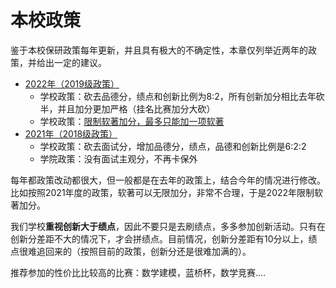 # 本校政策

鉴于本校保研政策每年更新，并且具有极大的不确定性，本章仅列举近两年的政策，并给出一定的建议。

- [2022年（2019级政策）](https://github.com/metaphysicser/GDUT-Computer-Survival-Manual/blob/main/%E8%B5%84%E6%96%99/%E7%B3%BB%E7%BB%9F%E5%A1%AB%E6%8A%A5/%E8%AE%A1%E7%AE%97%E6%9C%BA%E5%AD%A6%E9%99%A22023%E5%B9%B4%E6%8E%A8%E5%85%8D%E7%A0%94%E7%A9%B6%E7%94%9F%E9%80%9A%E7%9F%A5%E5%8F%8A%E6%96%87%E4%BB%B6.zip)
  - 学校政策：砍去品德分，绩点和创新比例为8:2，所有创新加分相比去年砍半，并且加分更加严格（挂名比赛加分大砍）
  - 学校政策：[限制软著加分，最多只能加一项软著](https://computer.gdut.edu.cn/info/1047/3024.htm)
- [2021年（2018级政策）](https://news.gdut.edu.cn/viewarticle.aspx?articleid=159351)
  - 学校政策：砍去面试分，增加品德分，绩点，品德和创新比例是6:2:2
  - 学院政策：没有面试主观分，不再卡保外

每年都政策改动都很大，但一般都是在去年的政策上，结合今年的情况进行修改。比如按照2021年度的政策，软著可以无限加分，非常不合理，于是2022年限制软著加分。

我们学校**重视创新大于绩点**，因此不要只是去刷绩点，多多参加创新活动。只有在创新分差距不大的情况下，才会拼绩点。目前情况，创新分差距有10分以上，绩点很难追回来的（按照目前的政策，创新分还是很难加满的）。

推荐参加的性价比比较高的比赛：数学建模，蓝桥杯，数学竞赛....

